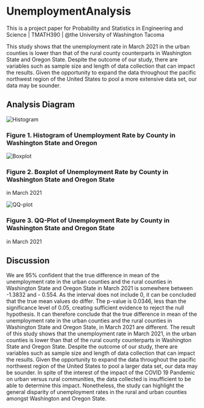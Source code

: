 # UnemploymentAnalysis
This is a project paper for Probability and Statistics in Engineering and Science | TMATH390 | @the University of Washington Tacoma

This study shows that the unemployment rate in March 2021 in the urban counties is lower than that of the rural county counterparts in Washington State and Oregon State. Despite the outcome of our study, there are variables such as sample size and length of data collection that can impact the results. Given the opportunity to expand the data throughout the pacific northwest region of the United States to pool a more extensive data set, our data may be sounder.

## Analysis Diagram

![Histogram](https://user-images.githubusercontent.com/49578771/232196105-a0e99f40-72ae-4c0e-98ce-836a59d6c965.png)

### Figure 1. Histogram of Unemployment Rate by County in Washington State and Oregon 


![Boxplot](https://user-images.githubusercontent.com/49578771/232196103-5e2b5bb6-a657-46aa-9142-0e4dc17633be.png)

### Figure 2. Boxplot of Unemployment Rate by County in Washington State and Oregon State
in March 2021

![QQ-plot](https://user-images.githubusercontent.com/49578771/232196106-040b8a40-e923-4759-abba-71e0911d0b29.png)

### Figure 3. QQ-Plot of Unemployment Rate by County in Washington State and Oregon State
in March 2021

## Discussion
We are 95% confident that the true difference in mean of the unemployment rate in the urban counties and the rural counties in Washington State and Oregon State in March 2021 is somewhere between -1.3832 and - 0.554. As the interval does not include 0, it can be concluded that the true mean values do differ. The p-value is 0.0346, less than the significance level of 0.05, creating sufficient evidence to reject the null hypothesis. It can therefore conclude that the true difference in mean of the unemployment rate in the urban counties and the rural counties in Washington State and Oregon State, in March 2021 are different. The result of this study shows that the unemployment rate in March 2021, in the urban counties is lower than that of the rural county counterparts in Washington State and Oregon State. Despite the outcome of our study, there are variables such as sample size and length of  data collection that can impact the results. Given the opportunity to expand the data throughout the pacific northwest region of the United States to pool a larger data set, our data may be sounder. In spite of the interest of the impact of the COVID 19 Pandemic on urban versus rural communities, the data collected is insufficient to be able to determine this impact. Nonetheless, the study can highlight the general disparity of unemployment rates in the rural and urban counties amongst Washington and Oregon State. 
